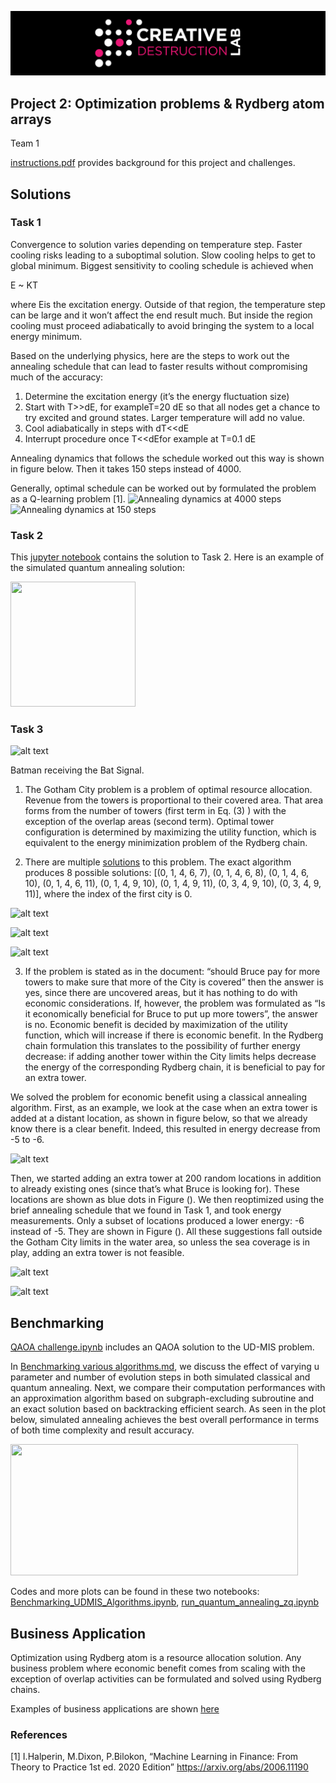 ![CDL 2020 Cohort Project](../figures/CDL_logo.jpg)
## Project 2: Optimization problems \& Rydberg atom arrays

Team 1

[instructions.pdf](https://github.com/CDL-Quantum/CohortProject_2021/tree/main/Week2_Rydberg_Atoms/instructions.pdf) provides background for this project and challenges.

## Solutions ##
### Task 1

Convergence to solution varies depending on temperature step. Faster cooling risks leading to a suboptimal solution. Slow cooling helps to get to global minimum. Biggest sensitivity to cooling schedule is achieved when

E ~ KT

where Eis the excitation energy. Outside of that region, the temperature step can be large and it won’t affect the end result much. But inside the region cooling must proceed adiabatically to avoid bringing the system to a local energy minimum. 

Based on the underlying physics, here are the steps to work out the annealing schedule that can lead to faster results without compromising much of the accuracy:

1. Determine the excitation energy (it’s the energy fluctuation size)
2. Start with T>>dE, for exampleT=20 dE so that all nodes get a chance to try excited and ground states. Larger temperature will add no value.
3. Cool adiabatically in steps with dT<<dE
4. Interrupt procedure once T<<dEfor example at T=0.1 dE

Annealing dynamics that follows the schedule worked out this way is shown in figure below. Then it takes 150 steps instead of 4000.

Generally, optimal schedule can be worked out by formulated the problem as a Q-learning problem [1].
![Annealing dynamics at 4000 steps](https://github.com/ziweiqiu/CohortProject_2021/blob/Week2-Team1/Week2_Rydberg_Atoms/Convergence%20in%204000%20steps.png)
![Annealing dynamics at 150 steps](https://github.com/ziweiqiu/CohortProject_2021/blob/Week2-Team1/Week2_Rydberg_Atoms/Convergence%20in%20150%20steps.png)

### Task 2
This [jupyter notebook](https://github.com/ziweiqiu/CohortProject_2021/blob/Week2-Team1/Week2_Rydberg_Atoms/run_quantum_annealing_zq.ipynb) contains the solution to Task 2. Here is an example of the simulated quantum annealing solution:
                                    
<img src="https://github.com/ziweiqiu/CohortProject_2021/blob/Week2-Team1/Week2_Rydberg_Atoms/benchmarking_imgs/qannealing_example.png" width="200" height="200">                             
                                    
### Task 3
![alt text](https://upload.wikimedia.org/wikipedia/en/c/c6/Bat-signal_1989_film.jpg)

Batman receiving the Bat Signal.
                                    
1. The Gotham City problem is a problem of optimal resource allocation. Revenue from the towers is proportional to their covered area. That area forms from the number of towers (first term in Eq. (3) ) with the exception of the overlap areas (second term). Optimal tower configuration is determined by maximizing the utility function, which is equivalent to the energy minimization problem of the Rydberg chain. 

                                    
2. There are multiple [solutions](https://github.com/ziweiqiu/CohortProject_2021/blob/Week2-Team1/Week2_Rydberg_Atoms/Benchmarking_UDMIS_Algorithms.ipynb) to this problem. The exact algorithm produces 8 possible solutions: [(0, 1, 4, 6, 7), (0, 1, 4, 6, 8), (0, 1, 4, 6, 10), (0, 1, 4, 6, 11), (0, 1, 4, 9, 10), (0, 1, 4, 9, 11), (0, 3, 4, 9, 10), (0, 3, 4, 9, 11)], where the index of the first city is 0. 
                                    
![alt text](https://github.com/ziweiqiu/CohortProject_2021/blob/Week2-Team1/Week2_Rydberg_Atoms/Images/3.1.png)

![alt text](https://github.com/ziweiqiu/CohortProject_2021/blob/Week2-Team1/Week2_Rydberg_Atoms/Images/3.2.png)

![alt text](https://github.com/ziweiqiu/CohortProject_2021/blob/Week2-Team1/Week2_Rydberg_Atoms/Images/3.3.png)                                   

3. If the problem is stated as in the document: “should Bruce pay for more towers to make sure that more of the City is covered” then the answer is yes, since there are uncovered areas, but it has nothing to do with economic considerations.
If, however, the problem was formulated as “Is it economically beneficial for Bruce to put up more towers”, the answer is no. Economic benefit is decided by maximization of the utility function, which will increase if there is economic benefit. In the Rydberg chain formulation this translates to the possibility of further energy decrease: if adding another tower within the City limits helps decrease the energy of the corresponding Rydberg chain, it is beneficial to pay for an extra tower. 

We solved the problem for economic benefit using a classical annealing algorithm. First, as an example, we look at the case when an extra tower is added at a distant location, as shown in figure below, so that we already know there is a clear benefit. Indeed, this resulted in energy decrease from -5 to -6.

![alt text](https://github.com/ziweiqiu/CohortProject_2021/blob/Week2-Team1/Week2_Rydberg_Atoms/Images/3.4.png)
                                    
Then, we started adding an extra tower at 200 random locations in addition to already existing ones (since that’s what Bruce is looking for). These locations are shown as blue dots in Figure (). We then reoptimized using the brief annealing schedule that we found in Task 1, and took energy measurements. 
Only a subset of locations produced a lower energy: -6 instead of -5. They are shown in Figure (). All these suggestions fall outside the Gotham City limits in the water area, so unless the sea coverage is in play, adding an extra tower is not feasible. 
                                
![alt text](https://github.com/ziweiqiu/CohortProject_2021/blob/Week2-Team1/Week2_Rydberg_Atoms/Images/3.5.png)
                                    
![alt text](https://github.com/ziweiqiu/CohortProject_2021/blob/Week2-Team1/Week2_Rydberg_Atoms/Images/3.6.png)

## Benchmarking
                                    
[QAOA challenge.ipynb](https://github.com/ziweiqiu/CohortProject_2021/blob/Week2-Team1/Week2_Rydberg_Atoms/QAOA%20challenge.ipynb) includes an QAOA solution to the UD-MIS problem.

                                    
In [Benchmarking various algorithms.md](https://github.com/ziweiqiu/CohortProject_2021/blob/Week2-Team1/Week2_Rydberg_Atoms/Benchmarking%20Various%20Algorithms.md), we discuss the effect of varying u parameter and number of evolution steps in both simulated classical and quantum annealing. Next, we compare their computation performances with an approximation algorithm based on subgraph-excluding subroutine and an exact solution based on backtracking efficient search. As seen in the plot below, simulated annealing achieves the best overall performance in terms of both time complexity and result accuracy.

<img src="https://github.com/ziweiqiu/CohortProject_2021/blob/Week2-Team1/Week2_Rydberg_Atoms/benchmarking_imgs/Benchmarking.png" width="460" height="210">

Codes and more plots can be found in these two notebooks:
[Benchmarking_UDMIS_Algorithms.ipynb](https://github.com/ziweiqiu/CohortProject_2021/blob/Week2-Team1/Week2_Rydberg_Atoms/Benchmarking_UDMIS_Algorithms.ipynb),
[run_quantum_annealing_zq.ipynb](https://github.com/ziweiqiu/CohortProject_2021/blob/Week2-Team1/Week2_Rydberg_Atoms/run_quantum_annealing_zq.ipynb)



## Business Application
Optimization using Rydberg atom is a resource allocation solution. Any business problem where economic benefit comes from scaling with the exception of overlap activities can be formulated and solved using Rydberg chains.

Examples of business applications are shown [here](https://github.com/ziweiqiu/CohortProject_2021/blob/Week2-Team1/Week2_Rydberg_Atoms/Business_Application.md)

### References                                  
[1] I.Halperin, M.Dixon, P.Bilokon, “Machine Learning in Finance: From Theory to Practice 1st ed. 2020 Edition” https://arxiv.org/abs/2006.11190



